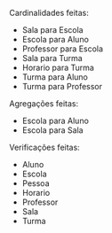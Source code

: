 Cardinalidades feitas:
- Sala para Escola
- Escola para Aluno
- Professor para Escola
- Sala para Turma
- Horario para Turma
- Turma para Aluno
- Turma para Professor

Agregações feitas:
- Escola para Aluno
- Escola para Sala

Verificações feitas:
- Aluno
- Escola
- Pessoa
- Horario
- Professor
- Sala
- Turma

